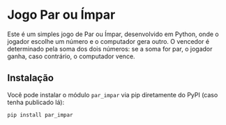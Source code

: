# Jogo Par ou Ímpar

Este é um simples jogo de Par ou Ímpar, desenvolvido em Python, onde o jogador escolhe um número e o computador gera outro. O vencedor é determinado pela soma dos dois números: se a soma for par, o jogador ganha, caso contrário, o computador vence.

## Instalação

Você pode instalar o módulo `par_impar` via pip diretamente do PyPI (caso tenha publicado lá):

```bash
pip install par_impar

